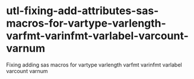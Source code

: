 # utl-fixing-add-attributes-sas-macros-for-vartype-varlength-varfmt-varinfmt-varlabel-varcount-varnum
Fixing adding sas macros for vartype varlength varfmt varinfmt varlabel varcount varnum

